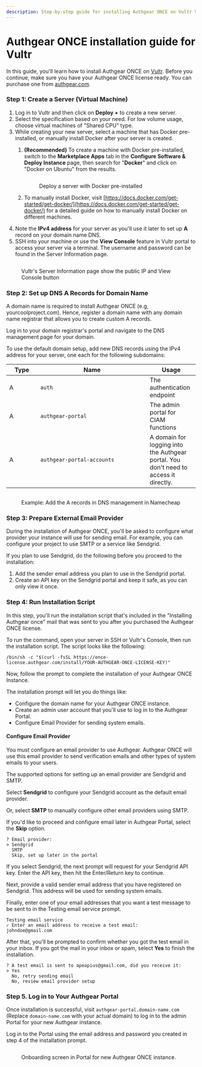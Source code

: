 ```yaml
---
description: Step-by-step guide for installing Authgear ONCE on Vultr VM
---
```


# Authgear ONCE installation guide for Vultr

In this guide, you'll learn how to install Authgear ONCE on [Vultr](https://www.vultr.com). Before you continue, make sure you have your Authgear ONCE license ready. You can purchase one from [authgear.com](https://www.authgear.com/).

### Step 1: Create a Server (Virtual Machine)

1. Log in to Vultr and then click on **Deploy +** to create a new server.
2. Select the specification based on your need. For low volume usage, choose virtual machines of "Shared CPU" type.
3. While creating your new server, select a machine that has Docker pre-installed, or manually install Docker after your server is created.
   1.  &#x20;**(Recommended)** To create a machine with Docker pre-installed, switch to the **Marketplace Apps** tab in the **Configure Software & Deploy Instance** page, then search for "**Docker**" and click on "Docker on Ubuntu" from the results.

       <figure><img src="../../.gitbook/assets/image (52).png" alt=""><figcaption><p>Deploy a server with Docker pre-installed</p></figcaption></figure>
   2. To manually install Docker, visit [https://docs.docker.com/get-started/get-docker/](https://docs.docker.com/get-started/get-docker/) for a detailed guide on how to manually install Docker on different machines.
4. Note the **IPv4 address** for your server as you'll use it later to set up **A** record on your domain name DNS.
5. SSH into your machine or use the **View Console** feature in Vultr portal to access your server via a terminal. The username and password can be found in the Server Information page.

<figure><img src="../../.gitbook/assets/image (53).png" alt=""><figcaption><p>Vultr's Server Information page show the public IP and View Console button</p></figcaption></figure>

### Step 2: Set up DNS A Records for Domain Name

A domain name is required to install Authgear ONCE (e.g, yourcoolproject.com). Hence, register a domain name with any domain name registrar that allows you to create custom A records.

Log in to your domain registrar's portal and navigate to the DNS management page for your domain.

To use the default domain setup, add new DNS records using the IPv4 address for your server, one each for the following subdomains:

<table><thead><tr><th width="66.83203125">Type</th><th width="275">Name</th><th>Usage</th></tr></thead><tbody><tr><td>A</td><td><code>auth</code></td><td>The authentication endpoint</td></tr><tr><td>A</td><td><code>authgear-portal</code></td><td>The admin portal for CIAM functions</td></tr><tr><td>A</td><td><code>authgear-portal-accounts</code></td><td>A domain for logging into the Authgear portal. You don't need to access it directly.</td></tr></tbody></table>

<figure><img src="../../.gitbook/assets/image (55).png" alt=""><figcaption><p>Example: Add the A records in DNS management in Namecheap</p></figcaption></figure>

### Step 3: Prepare External Email Provider

During the installation of Authgear ONCE, you'll be asked to configure what provider your instance will use for sending email. For example, you can configure your project to use SMTP or a service like Sendgrid.

If you plan to use Sendgrid, do the following before you proceed to the installation:

1. Add the sender email address you plan to use in the Sendgrid portal.
2. Create an API key on the Sendgrid portal and keep it safe, as you can only view it once.

### Step 4: Run Installation Script

In this step, you'll run the installation script that's included in the "Installing Authgear once" mail that was sent to you after you purchased the Authgear ONCE license.

To run the command, open your server in SSH or Vultr's Console, then run the installation script. The script looks like the following:

```
/bin/sh -c "$(curl -fsSL https://once-license.authgear.com/install/YOUR-AUTHGEAR-ONCE-LICENSE-KEY)"
```

Now, follow the prompt to complete the installation of your Authgear ONCE Instance.

The installation prompt will let you do things like:

* Configure the domain name for your Authgear ONCE instance.
* Create an admin user account that you'll use to log in to the Authgear Portal.
* Configure Email Provider for sending system emails.

#### Configure Email Provider

You must configure an email provider to use Authgear. Authgear ONCE will use this email provider to send verification emails and other types of system emails to your users.

The supported options for setting up an email provider are Sendgrid and SMTP.

Select **Sendgrid** to configure your Sendgrid account as the default email provider.

Or, select **SMTP** to manually configure other email providers using SMTP.

If you'd like to proceed and configure email later in Authgear Portal, select the **Skip** option.

```
? Email provider:
> Sendgrid
  SMTP
  Skip, set up later in the portal

```

If you select Sendgrid, the next prompt will request for your Sendgrid API key. Enter the API key, then hit the Enter/Return key to continue.

Next, provide a valid sender email address that you have registered on Sendgrid. This address will be used for sending system emails.

Finally, enter one of your email addresses that you want a test message to be sent to in the Testing email service prompt.

```
Testing email service
✓ Enter an email address to receive a test email:
johndoe@gmail.com 
```

After that, you'll be prompted to confirm whether you got the test email in your inbox. If you got the mail in your inbox or spam, select **Yes** to finish the installation.

```
? A test email is sent to apeapius@gmail.com, did you receive it:
> Yes
  No, retry sending email
  No, review email provider setup

```

### Step 5. Log in to Your Authgear Portal

Once installation is successful, visit `authgear-portal.domain-name.com` (Replace `domain-name.com` with your actual domain) to log in to the admin Portal for your new Authgear instance.

Log in to the Portal using the email address and password you created in step 4 of the installation prompt.

<figure><img src="../../.gitbook/assets/once-onboard.png" alt=""><figcaption><p>Onboarding screen in Portal for new Authgear ONCE instance.</p></figcaption></figure>
